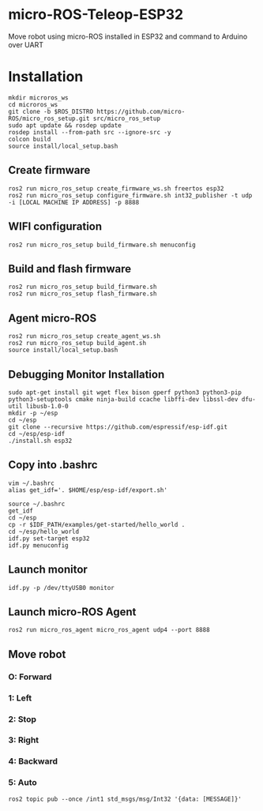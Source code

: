 # micro-ROS-Teleop-ESP32
Move robot using micro-ROS installed in ESP32 and command to Arduino over UART


# Installation
```
mkdir microros_ws
cd microros_ws
git clone -b $ROS_DISTRO https://github.com/micro-ROS/micro_ros_setup.git src/micro_ros_setup
sudo apt update && rosdep update
rosdep install --from-path src --ignore-src -y
colcon build
source install/local_setup.bash
```

## Create firmware
```
ros2 run micro_ros_setup create_firmware_ws.sh freertos esp32
ros2 run micro_ros_setup configure_firmware.sh int32_publisher -t udp -i [LOCAL MACHINE IP ADDRESS] -p 8888
```

## WIFI configuration
```
ros2 run micro_ros_setup build_firmware.sh menuconfig
```

## Build and flash firmware
```
ros2 run micro_ros_setup build_firmware.sh
ros2 run micro_ros_setup flash_firmware.sh
```

## Agent micro-ROS
```
ros2 run micro_ros_setup create_agent_ws.sh
ros2 run micro_ros_setup build_agent.sh
source install/local_setup.bash
```

## Debugging Monitor Installation
```
sudo apt-get install git wget flex bison gperf python3 python3-pip python3-setuptools cmake ninja-build ccache libffi-dev libssl-dev dfu-util libusb-1.0-0
mkdir -p ~/esp
cd ~/esp
git clone --recursive https://github.com/espressif/esp-idf.git
cd ~/esp/esp-idf
./install.sh esp32
```

## Copy into .bashrc
```
vim ~/.bashrc
alias get_idf='. $HOME/esp/esp-idf/export.sh'
```

```
source ~/.bashrc
get_idf
cd ~/esp
cp -r $IDF_PATH/examples/get-started/hello_world .
cd ~/esp/hello_world
idf.py set-target esp32
idf.py menuconfig
```

## Launch monitor
```
idf.py -p /dev/ttyUSB0 monitor
```

## Launch micro-ROS Agent
```
ros2 run micro_ros_agent micro_ros_agent udp4 --port 8888
```

## Move robot
### O: Forward
### 1: Left
### 2: Stop
### 3: Right
### 4: Backward
### 5: Auto
```
ros2 topic pub --once /int1 std_msgs/msg/Int32 '{data: [MESSAGE]}' 
```
